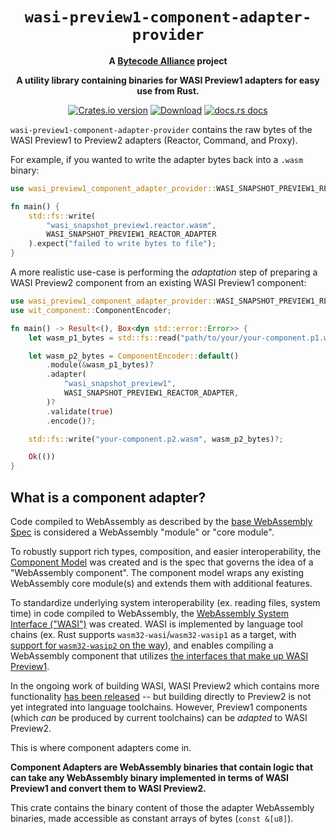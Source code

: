 <div align="center">
  <h1><code>wasi-preview1-component-adapter-provider</code></h1>
  <strong>A <a href="https://bytecodealliance.org/">Bytecode Alliance</a> project</strong>
  <p>
    <strong>
      A utility library containing binaries for WASI Preview1 adapters for easy use from Rust.
    </strong>
  </p>

  <p>
    <a href="https://crates.io/crates/wasi-preview1-component-adapter-provider"><img src="https://img.shields.io/crates/v/wasi-preview1-component-adapter-provider.svg?style=flat-square" alt="Crates.io version" /></a>
    <a href="https://crates.io/crates/wasi-preview1-component-adapter-provider"><img src="https://img.shields.io/crates/d/wasi-preview1-component-adapter-provider.svg?style=flat-square" alt="Download" /></a>
    <a href="https://docs.rs/wasi-preview1-component-adapter-provider/"><img src="https://img.shields.io/badge/docs-latest-blue.svg?style=flat-square" alt="docs.rs docs" /></a>
  </p>
</div>

`wasi-preview1-component-adapter-provider` contains the raw bytes of the WASI Preview1 to Preview2 adapters (Reactor, Command, and Proxy).

For example, if you wanted to write the adapter bytes back into a `.wasm` binary:

```rust
use wasi_preview1_component_adapter_provider::WASI_SNAPSHOT_PREVIEW1_REACTOR_ADAPTER;

fn main() {
    std::fs::write(
        "wasi_snapshot_preview1.reactor.wasm",
        WASI_SNAPSHOT_PREVIEW1_REACTOR_ADAPTER
    ).expect("failed to write bytes to file");
}
```

A more realistic use-case is performing the *adaptation* step of preparing a WASI Preview2 component from an existing WASI Preview1 component:

```rust
use wasi_preview1_component_adapter_provider::WASI_SNAPSHOT_PREVIEW1_REACTOR_ADAPTER;
use wit_component::ComponentEncoder;

fn main() -> Result<(), Box<dyn std::error::Error>> {
    let wasm_p1_bytes = std::fs::read("path/to/your/your-component.p1.wasm")?;

    let wasm_p2_bytes = ComponentEncoder::default()
        .module(&wasm_p1_bytes)?
        .adapter(
            "wasi_snapshot_preview1",
            WASI_SNAPSHOT_PREVIEW1_REACTOR_ADAPTER,
        )?
        .validate(true)
        .encode()?;

    std::fs::write("your-component.p2.wasm", wasm_p2_bytes)?;

    Ok(())
}
```

## What is a component adapter?

Code compiled to WebAssembly as described by the [base WebAssembly Spec][wasm-spec] is considered a WebAssembly "module" or "core module".

To robustly support rich types, composition, and easier interoperability, the [Component Model][cm] was created and is the spec that governs the idea of a "WebAssembly component". The component model wraps any existing WebAssembly core module(s) and extends them with additional features.

To standardize underlying system interoperability (ex. reading files, system time) in code compiled to WebAssembly, the [WebAssembly System Interface ("WASI")][wasi] was created. WASI is implemented by language tool chains (ex. Rust supports `wasm32-wasi`/`wasm32-wasip1` as a target, with [support for `wasm32-wasip2` on the way][rust-target-wasm32-wasi]), and enables compiling a WebAssembly component that utilizes [the interfaces that make up WASI Preview1][wasi-p1-interfaces].

In the ongoing work of building WASI, WASI Preview2 which contains more functionality [has been released][wasi-p2-release] -- but building directly to Preview2 is not yet integrated into language toolchains. However, Preview1 components (which *can* be produced by current toolchains) can be *adapted* to WASI Preview2.

This is where component adapters come in.

**Component Adapters are WebAssembly binaries that contain logic that can take any WebAssembly binary implemented in terms of WASI Preview1 and convert them to WASI Preview2.**

This crate contains the binary content of those the adapter WebAssembly binaries, made accessible as constant arrays of bytes (`const &[u8]`).

[wasm-spec]: https://webassembly.github.io/spec/core
[cm]: https://component-model.bytecodealliance.org
[wasi]: https://wasi.dev/
[wasi-p2-release]: https://bytecodealliance.org/articles/WASI-0.2
[rust-target-wasm32-wasi]: https://blog.rust-lang.org/2024/04/09/updates-to-rusts-wasi-targets.html
[wasi-p1-interfaces]: https://github.com/WebAssembly/WASI/blob/main/legacy/preview1/witx/wasi_snapshot_preview1.witx

